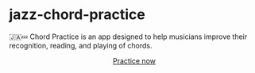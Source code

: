 # jazz-chord-practice

🇯​🇦​💤 Chord Practice is an app designed to help musicians improve their recognition, reading, and playing of chords.

<p align="center">
  <a href="https://nho-sh.github.io/jazz-chord-practice/">Practice now</a>
</p>
